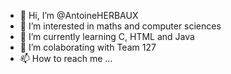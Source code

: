 - 👋 Hi, I’m @AntoineHERBAUX
- 👀 I’m interested in maths and computer sciences
- 🌱 I’m currently learning C, HTML and Java
- 💞️ I’m colaborating with Team 127
- 📫 How to reach me ...

<!---
AntoineHERBAUX/AntoineHERBAUX is a ✨ special ✨ repository because its `README.md` (this file) appears on your GitHub profile.
You can click the Preview link to take a look at your changes.
--->
